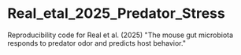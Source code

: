 # Real_etal_2025_Predator_Stress
Reproducibility code for Real et al. (2025) "The mouse gut microbiota responds to predator odor and predicts host behavior."
